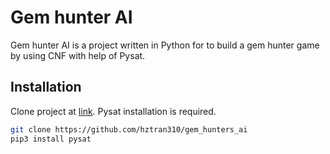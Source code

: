 # Gem hunter AI

Gem hunter AI is a project written in Python for to build a gem hunter game by using CNF with help of Pysat.

## Installation

Clone project at [link](https://github.com/hztran310/gem_hunters_ai). 
Pysat installation is required.

```bash
git clone https://github.com/hztran310/gem_hunters_ai
pip3 install pysat
```
